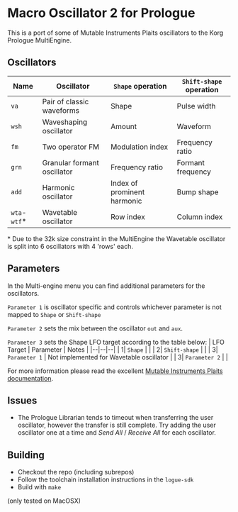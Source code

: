 Macro Oscillator 2 for Prologue
===============================

This is a port of some of Mutable Instruments Plaits oscillators to the Korg Prologue MultiEngine.

Oscillators
-----
| Name | Oscillator | `Shape` operation | `Shift-shape` operation |
|--|--|--|--|
| `va` | Pair of classic waveforms | Shape | Pulse width |
| `wsh` | Waveshaping oscillator | Amount | Waveform |
| `fm` | Two operator FM | Modulation index | Frequency ratio |
| `grn` | Granular formant oscillator | Frequency ratio | Formant frequency |
| `add` | Harmonic oscillator |Index of prominent harmonic  | Bump shape |
| `wta`-`wtf`* | Wavetable oscillator | Row index | Column index |

\* Due to the 32k size constraint in the MultiEngine the Wavetable oscillator is split into 6 oscillators with 4 'rows' each.

Parameters
----
In the Multi-engine menu you can find additional parameters for the oscillators.

`Parameter 1` is oscillator specific and controls whichever parameter is not mapped to `Shape` or `Shift-shape`

`Parameter 2` sets the mix between the oscillator `out` and `aux`.

`Parameter 3` sets the Shape LFO target according to the table below:
| LFO Target | Parameter | Notes |
|--|--|--|
| 1| `Shape` |  |
| 2| `Shift-shape` |  |
| 3| `Parameter 1` | Not implemented for Wavetable oscillator |
| 3| `Parameter 2` |  |


For more information please read the excellent [Mutable Instruments Plaits documentation](https://mutable-instruments.net/modules/plaits/manual/).


Issues
----
* The Prologue Librarian tends to timeout when transferring the user oscillator, however the transfer is still complete. Try adding the user oscillator one at a time and _Send All_ / _Receive All_ for each oscillator.

Building
-------
* Checkout the repo (including subrepos)
* Follow the toolchain installation instructions in the `logue-sdk`
* Build with `make`

(only tested on MacOSX)

